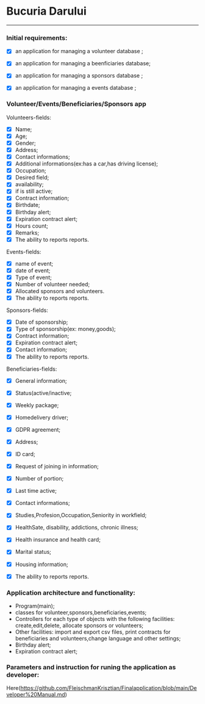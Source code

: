 # Bucuria Darului

***

### Initial requirements:
  - [x] an application for managing a volunteer database ;
  - [x] an application for managing a beenficiaries database;
  - [x] an application for managing a sponsors database ;
  - [x] an application for managing a events database ;


### Volunteer/Events/Beneficiaries/Sponsors app
 Volunteers-fields:
 
  - [x] Name; 
  - [x] Age;
  - [x] Gender;
  - [x] Address;
  - [x] Contact informations;
  - [x] Additional informations(ex:has a car,has driving license);
  - [x] Occupation;
  - [x] Desired field;
  - [x] availability;
  - [x] if is still active;
  - [x] Contract information;
  - [x] Birthdate;
  - [x] Birthday alert;
  - [x] Expiration contract alert;
  - [x] Hours count;
  - [x] Remarks;
  - [x] The ability to reports reports.
 
Events-fields:
  - [x] name of event;
  - [x] date of event;
  - [x] Type of event;
  - [x] Number of volunteer needed;
  - [x] Allocated sponsors and volunteers.
  - [x] The ability to reports reports.

Sponsors-fields:
 - [x] Date of sponsorship;
 - [x] Type of sponsorship(ex: money,goods);
 - [x] Contract information;
 - [x] Expiration contract alert;
 - [x] Contact information;
 - [x] The ability to reports reports.
  
Beneficiaries-fields:
 - [x] General information;
 - [x] Status(active/inactive;
 - [x] Weekly package;
 - [x] Homedelivery driver;
 - [x] GDPR agreement;
 - [x] Address;
 - [x] ID card;
 - [x] Request of joining in information;
 - [x] Number of portion;
 - [x] Last time active;
 - [x] Contact informations;
 - [x] Studies,Profesion,Occupation,Seniority in workfield;
 - [x] HealthSate, disability, addictions, chronic illness;
 - [x] Health insurance and health card;
 - [x] Marital status;
 - [x] Housing information;
 - [x] The ability to reports reports.


### Application architecture and functionality:
- Program(main);
- classes for volunteer,sponsors,beneficiaries,events;
- Controllers for each type of objects with the following facilities: create,edit,delete, allocate sponsors or volunteers;
- Other facilities: import and export csv files, print contracts for beneficiaries and volunteers,change language and other settings;
 - Birthday alert;
 - Expiration contract alert;

### Parameters and instruction for runing the application as developer:
Here(https://github.com/FleischmanKrisztian/Finalapplication/blob/main/Developer%20Manual.md)





